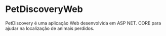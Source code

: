 # PetDiscoveryWeb

PetDiscovery é uma aplicação Web desenvolvida em ASP NET. CORE para ajudar na localização de animais perdidos.
